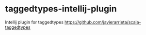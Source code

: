 # taggedtypes-intellij-plugin
Intellij plugin for taggedtypes https://github.com/javierarrieta/scala-taggedtypes
